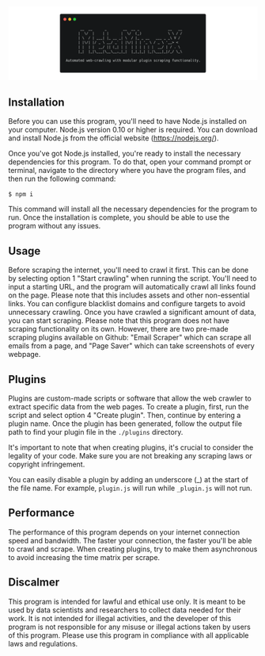 ![](https://github.com/NotReeceHarris/NotReeceHarris/blob/main/cdn/metaminerxbanner.png?raw=true)

## Installation

Before you can use this program, you'll need to have Node.js installed on your computer. Node.js version 0.10 or higher is required. You can download and install Node.js from the official website (https://nodejs.org/).

Once you've got Node.js installed, you're ready to install the necessary dependencies for this program. To do that, open your command prompt or terminal, navigate to the directory where you have the program files, and then run the following command:

```
$ npm i
```

This command will install all the necessary dependencies for the program to run. Once the installation is complete, you should be able to use the program without any issues.

## Usage

Before scraping the internet, you'll need to crawl it first. This can be done by selecting option 1 "Start crawling" when running the script. You'll need to input a starting URL, and the program will automatically crawl all links found on the page. Please note that this includes assets and other non-essential links. You can configure blacklist domains and configure targets to avoid unnecessary crawling. Once you have crawled a significant amount of data, you can start scraping. Please note that this program does not have scraping functionality on its own. However, there are two pre-made scraping plugins available on Github: "Email Scraper" which can scrape all emails from a page, and "Page Saver" which can take screenshots of every webpage.

## Plugins

Plugins are custom-made scripts or software that allow the web crawler to extract specific data from the web pages. To create a plugin, first, run the script and select option 4 "Create plugin". Then, continue by entering a plugin name. Once the plugin has been generated, follow the output file path to find your plugin file in the `./plugins` directory.

It's important to note that when creating plugins, it's crucial to consider the legality of your code. Make sure you are not breaking any scraping laws or copyright infringement.

You can easily disable a plugin by adding an underscore (_) at the start of the file name. For example, `plugin.js` will run while `_plugin.js` will not run.

## Performance

The performance of this program depends on your internet connection speed and bandwidth. The faster your connection, the faster you'll be able to crawl and scrape. When creating plugins, try to make them asynchronous to avoid increasing the time matrix per scrape.

## Discalmer
This program is intended for lawful and ethical use only. It is meant to be used by data scientists and researchers to collect data needed for their work. It is not intended for illegal activities, and the developer of this program is not responsible for any misuse or illegal actions taken by users of this program. Please use this program in compliance with all applicable laws and regulations.
